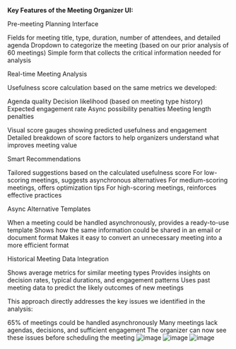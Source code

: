 **Key Features of the Meeting Organizer UI:**

Pre-meeting Planning Interface

Fields for meeting title, type, duration, number of attendees, and detailed agenda
Dropdown to categorize the meeting (based on our prior analysis of 60 meetings)
Simple form that collects the critical information needed for analysis


Real-time Meeting Analysis

Usefulness score calculation based on the same metrics we developed:

Agenda quality
Decision likelihood (based on meeting type history)
Expected engagement rate
Async possibility penalties
Meeting length penalties


Visual score gauges showing predicted usefulness and engagement
Detailed breakdown of score factors to help organizers understand what improves meeting value


Smart Recommendations

Tailored suggestions based on the calculated usefulness score
For low-scoring meetings, suggests asynchronous alternatives
For medium-scoring meetings, offers optimization tips
For high-scoring meetings, reinforces effective practices


Async Alternative Templates

When a meeting could be handled asynchronously, provides a ready-to-use template
Shows how the same information could be shared in an email or document format
Makes it easy to convert an unnecessary meeting into a more efficient format


Historical Meeting Data Integration

Shows average metrics for similar meeting types
Provides insights on decision rates, typical durations, and engagement patterns
Uses past meeting data to predict the likely outcomes of new meetings



This approach directly addresses the key issues we identified in the analysis:

65% of meetings could be handled asynchronously
Many meetings lack agendas, decisions, and sufficient engagement
The organizer can now see these issues before scheduling the meeting
![image](https://github.com/user-attachments/assets/571b80ac-8d5d-4daa-8966-2b4d67578347)
![image](https://github.com/user-attachments/assets/1778491c-6a21-4546-903b-7c8dc5f65833)
![image](https://github.com/user-attachments/assets/6299353e-85cb-4168-abdc-e94cd9b3dfa8)



